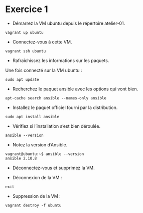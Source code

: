 # Exercice 1

- Démarrez la VM ubuntu depuis le répertoire atelier-01.
```
vagrant up ubuntu
```

- Connectez-vous à cette VM.
```
vagrant ssh ubuntu
```

- Rafraîchissez les informations sur les paquets.

Une fois connecté sur la VM ubuntu :
```
sudo apt update
```

- Recherchez le paquet ansible avec les options qui vont bien.
```
apt-cache search ansible --names-only ansible
```

- Installez le paquet officiel fourni par la distribution.
```
sudo apt install ansible
```

- Vérifiez si l’installation s’est bien déroulée.
```
ansible --version
```

- Notez la version d’Ansible.
```
vagrant@ubuntu:~$ ansible --version
ansible 2.10.8
```

- Déconnectez-vous et supprimez la VM.

* Déconnexion de la VM :
```
exit
```
* Suppression de la VM :
```
vagrant destroy -f ubuntu
```

